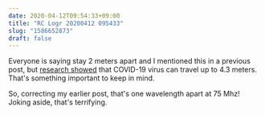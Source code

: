 ```yaml
---
date: 2020-04-12T09:54:33+09:00
title: "RC Logr 20200412 095433"
slug: "1586652873"
draft: false
---
```


Everyone is saying stay 2 meters apart and I mentioned this in a previous post, but [research showed](https://www.scmp.com/news/china/science/article/3074351/coronavirus-can-travel-twice-far-official-safe-distance-and-stay) that COVID-19 virus can travel up to 4.3 meters. That's something important to keep in mind. 

So, correcting my earlier post, that's one wavelength apart at 75 Mhz! Joking aside, that's terrifying. 
